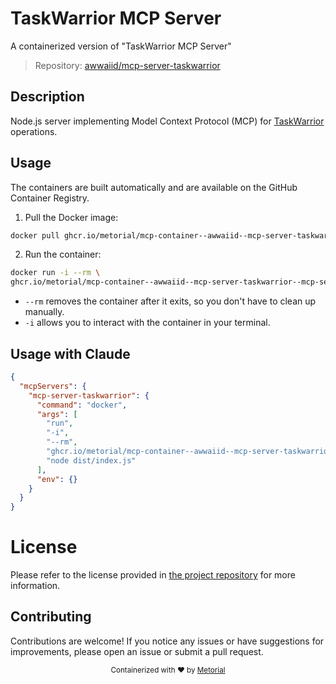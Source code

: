 
# TaskWarrior MCP Server

A containerized version of "TaskWarrior MCP Server"

> Repository: [awwaiid/mcp-server-taskwarrior](https://github.com/awwaiid/mcp-server-taskwarrior)

## Description

Node.js server implementing Model Context Protocol (MCP) for [TaskWarrior](https://taskwarrior.org/) operations.


## Usage

The containers are built automatically and are available on the GitHub Container Registry.

1. Pull the Docker image:

```bash
docker pull ghcr.io/metorial/mcp-container--awwaiid--mcp-server-taskwarrior--mcp-server-taskwarrior
```

2. Run the container:

```bash
docker run -i --rm \ 
ghcr.io/metorial/mcp-container--awwaiid--mcp-server-taskwarrior--mcp-server-taskwarrior  "node dist/index.js"
```

- `--rm` removes the container after it exits, so you don't have to clean up manually.
- `-i` allows you to interact with the container in your terminal.




## Usage with Claude

```json
{
  "mcpServers": {
    "mcp-server-taskwarrior": {
      "command": "docker",
      "args": [
        "run",
        "-i",
        "--rm",
        "ghcr.io/metorial/mcp-container--awwaiid--mcp-server-taskwarrior--mcp-server-taskwarrior",
        "node dist/index.js"
      ],
      "env": {}
    }
  }
}
```

# License

Please refer to the license provided in [the project repository](https://github.com/awwaiid/mcp-server-taskwarrior) for more information.

## Contributing

Contributions are welcome! If you notice any issues or have suggestions for improvements, please open an issue or submit a pull request.

<div align="center">
  <sub>Containerized with ❤️ by <a href="https://metorial.com">Metorial</a></sub>
</div>
  